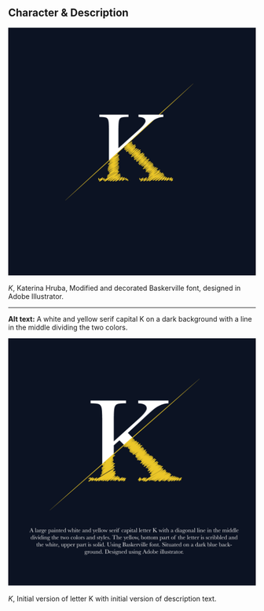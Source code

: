 
## Character & Description

![large letter K.](uppercase-k-hruba.png)

*K*, Katerina Hruba, Modified and decorated Baskerville font, designed in Adobe Illustrator.

- - -

**Alt text:** A white and yellow serif capital K on a dark background with a line in the middle dividing the two colors.




![large letter K.](innitial-uppercase-k-khruba.png)

*K*, Initial version of letter K with initial version of description text.

